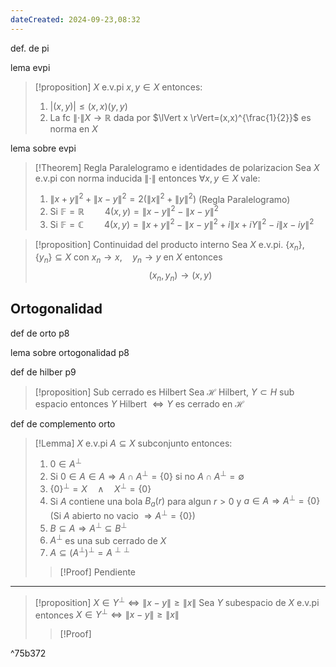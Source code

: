 ```yaml
---
dateCreated: 2024-09-23,08:32
---
```

def. de pi

lema evpi

>[!proposition]
>$X$ e.v.pi $x,y\in X$ entonces:
>1. $\lvert (x,y) \rvert\leq(x,x)(y,y)$
>2. La fc $\lVert \cdot \rVert X\rightarrow \mathbb{R}$ dada por $\lVert x \rVert=(x,x)^{\frac{1}{2}}$ es norma en $X$

lema sobre evpi

>[!Theorem] Regla Paralelogramo e identidades de polarizacion
> Sea $X$ e.v.pi con norma inducida $\lVert \cdot \rVert$ entonces $\forall x,y\in X$ vale:
> 1. $\lVert x+y \rVert^2 + \lVert x-y \rVert^2 = 2(\lVert x \rVert^2+\lVert y \rVert^2)$ (Regla Paralelogramo)
> 2. Si $\mathbb{F}=\mathbb{R}\quad \quad 4(x,y)=\lVert x-y \rVert^2-\lVert x-y \rVert^2$
> 3. Si $\mathbb{F}=\mathbb{C}\quad\quad 4(x,y)=\lVert x+y \rVert^2-\lVert x-y \rVert^2+i\lVert x+iY \rVert^2-i\lVert x-iy \rVert^2$

>[!proposition] Continuidad del producto interno
>Sea $X$ e.v.pi. $\{ x_{n} \},\{ y_{n} \}\subseteq X$ con $x_{n}\rightarrow x,\quad y_{n}\rightarrow y$ en $X$ entonces
>$$(x_{n},y_{n})\rightarrow(x,y)$$

## Ortogonalidad

def de orto p8

lema sobre ortogonalidad p8


def de hilber p9

>[!proposition] Sub cerrado es Hilbert
>Sea $\mathcal{H}$ Hilbert, $Y\subset H$ sub espacio entonces $Y$ $\text{}$Hilbert $\iff Y$ es cerrado en $\mathcal{H}$

def de complemento orto

>[!Lemma]
>$X$ e.v.pi $A\subseteq X$ subconjunto entonces:
>1. $0\in A^{\perp}$
>2. Si $0\in A \in A\Rightarrow A \cap A^{\perp} = \{ 0 \}$ si no $A\cap A^{\perp} = \emptyset$
>3. $\{ 0 \}^{\perp}=X \quad\land\quad X^{\perp}=\{ 0 \}$
>4. Si $A$ contiene una bola $B_{a}(r)$ para algun $r>0$ y $a\in A\Rightarrow A^{\perp}=\{ 0 \}$
>	(Si $A$ abierto no vacio $\Rightarrow A^{\perp}=\{ 0 \}$)
>5. $B\subseteq A\Rightarrow A^{\perp}\subseteq B^{\perp}$
>6. $A^{\perp}$ es una sub cerrado de $X$
>7. $A\subseteq (A^{\perp})^{\perp}=A^{\perp\perp}$
>>[!Proof]
>>Pendiente
 
---

>[!proposition] $X\in Y^{\perp} \iff \lVert x-y \rVert\geq \lVert x \rVert$ 
>Sea $Y$ subespacio de $X$ e.v.pi entonces $X\in Y^{\perp} \iff \lVert x-y \rVert\geq \lVert x \rVert$
>>[!Proof]
>>

^75b372


